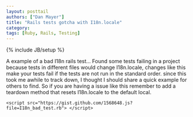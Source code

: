 ```yaml
---
layout: posttail
authors: ["Dan Mayer"]
title: "Rails tests gotcha with I18n.locale"
category:
tags: [Ruby, Rails, Testing]
---
```

{% include JB/setup %}

A example of a bad I18n rails test... Found some tests failing in a project because tests in different files would change I18n.locale, changes like this make your tests fail if the tests are not run in the standard order. since this took me awhile to track down, I thought I should share a quick example for others to find. So if you are having a issue like this remember to add a teardown method that resets I18n.locale to the default local.

    <script src="https://gist.github.com/1568648.js?file=I18n_bad_test.rb"> </script>